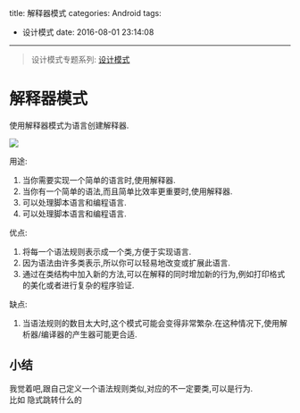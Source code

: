 title: 解释器模式
categories: Android
tags:
  - 设计模式
date: 2016-08-01 23:14:08
---


> 设计模式专题系列: [设计模式](http://yifeiyuan.me/2016/07/20/design-patterns/)


# 解释器模式

使用解释器模式为语言创建解释器.  

![](http://ww3.sinaimg.cn/large/98900c07gw1f6em1ns9a8j20fm07j0t0.jpg)  

用途: 

1. 当你需要实现一个简单的语言时,使用解释器.   
2. 当你有一个简单的语法,而且简单比效率更重要时,使用解释器.    
3. 可以处理脚本语言和编程语言.  
4. 可以处理脚本语言和编程语言.  


<!-- more -->


优点:   

1. 将每一个语法规则表示成一个类,方便于实现语言.   
2. 因为语法由许多类表示,所以你可以轻易地改变或扩展此语言.  
3. 通过在类结构中加入新的方法,可以在解释的同时增加新的行为,例如打印格式的美化或者进行复杂的程序验证.  


缺点:  

1. 当语法规则的数目太大时,这个模式可能会变得非常繁杂.在这种情况下,使用解析器/编译器的产生器可能更合适.


## 小结

我觉着吧,跟自己定义一个语法规则类似,对应的不一定要类,可以是行为.  
比如  隐式跳转什么的  